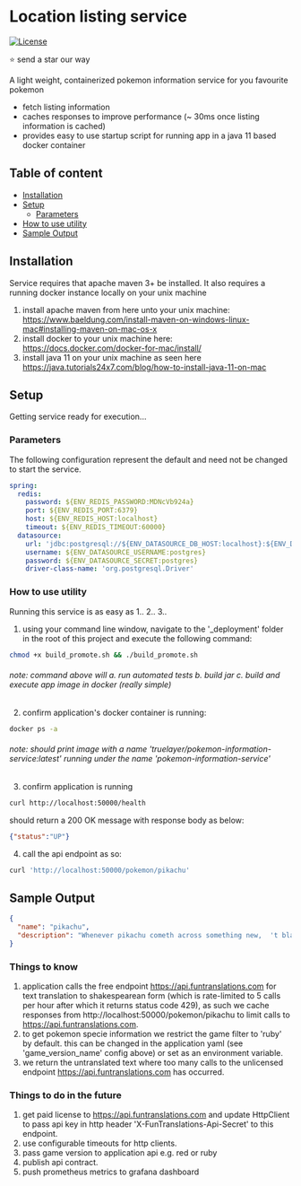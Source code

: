 # Location listing service
[![License](https://img.shields.io/badge/License-Apache%202.0-blue.svg)](https://opensource.org/licenses/Apache-2.0)

:star: send a star our way

A light weight, containerized pokemon information service for you favourite pokemon

* fetch listing information
* caches responses to improve performance (~ 30ms once listing information is cached)
* provides easy to use startup script for running app in a java 11 based docker container

## Table of content

- [Installation](#installation)
- [Setup](#setup)
    - [Parameters](#parameters)
- [How to use utility](#usage)
- [Sample Output](#license)

## Installation

Service requires that apache maven 3+ be installed. It also requires a running docker instance locally on your unix machine

1. install apache maven from here unto your unix machine: https://www.baeldung.com/install-maven-on-windows-linux-mac#installing-maven-on-mac-os-x
2. install docker to your unix machine here: https://docs.docker.com/docker-for-mac/install/
3. install java 11 on your unix machine as seen here https://java.tutorials24x7.com/blog/how-to-install-java-11-on-mac


## Setup

Getting service ready for execution...

### Parameters

The following configuration represent the default and need not be changed to start the service.

```yaml
spring:
  redis:
    password: ${ENV_REDIS_PASSWORD:MDNcVb924a}
    port: ${ENV_REDIS_PORT:6379}
    host: ${ENV_REDIS_HOST:localhost}
    timeout: ${ENV_REDIS_TIMEOUT:60000}
  datasource:
    url: 'jdbc:postgresql://${ENV_DATASOURCE_DB_HOST:localhost}:${ENV_DATASOURCE_DB_PORT:5438}/${ENV_DATABASE:postgres}?useLegacyDatetimeCode=false'
    username: ${ENV_DATASOURCE_USERNAME:postgres}
    password: ${ENV_DATASOURCE_SECRET:postgres}
    driver-class-name: 'org.postgresql.Driver'
```
### How to use utility

Running this service is as easy as 1.. 2.. 3..

1. using your command line window, navigate to the '_deployment' folder in the root of this project and execute the following command:

```bash
chmod +x build_promote.sh && ./build_promote.sh
```
###### note: command above will a. run automated tests b. build jar c. build and execute app image in docker (really simple)

2. confirm application's docker container is running:

```bash
docker ps -a 
```
###### note: should print image with a name 'truelayer/pokemon-information-service:latest' running under the name 'pokemon-information-service'

3. confirm application is running

```bash
curl http://localhost:50000/health
```

should return a 200 OK message with response body as below:

```json
{"status":"UP"}
```

4. call the api endpoint as so:

```bash
curl 'http://localhost:50000/pokemon/pikachu'
```

## Sample Output

```json
{
  "name": "pikachu",
  "description": "Whenever pikachu cometh across something new,  't blasts 't with a jolt of electricity. If 't be true thee cometh across a blackened berry,  't?s evidence yond this pok?mon did misprision the intensity of its charge."
}
```

### Things to know

1. application calls the free endpoint https://api.funtranslations.com for text translation to shakespearean form (which is rate-limited to 5 calls per hour after which it returns status code 429), as such we cache responses from http://localhost:50000/pokemon/pikachu to limit calls to https://api.funtranslations.com.
2. to get pokemon specie information we restrict the game filter to 'ruby' by default. this can be changed in the application yaml (see 'game_version_name' config above) or set as an environment variable.
3. we return the untranslated text where too many calls to the unlicensed endpoint https://api.funtranslations.com has occurred.

### Things to do in the future

1. get paid license to https://api.funtranslations.com and update HttpClient to pass api key in http header 'X-FunTranslations-Api-Secret' to this endpoint.
2. use configurable timeouts for http clients.
3. pass game version to application api e.g. red or ruby
4. publish api contract.
5. push prometheus metrics to grafana dashboard